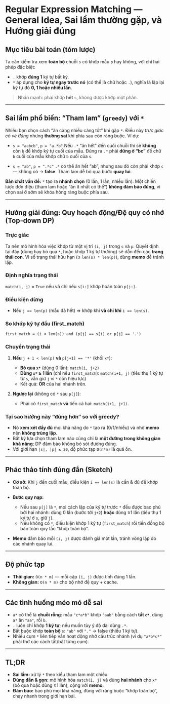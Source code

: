 # Regular Expression Matching — General Idea, Sai lầm thường gặp, và Hướng giải đúng

## Mục tiêu bài toán (tóm lược)

Ta cần kiểm tra xem **toàn bộ** chuỗi `s` có khớp mẫu `p` hay không, với chỉ hai phép đặc biệt:

* `.` khớp **đúng 1** ký tự bất kỳ.
* `*` áp dụng cho **ký tự ngay trước nó** (có thể là chữ hoặc `.`), nghĩa là lặp lại ký tự đó **0, 1 hoặc nhiều lần**.

> Nhấn mạnh: phải khớp **hết** `s`, không được khớp một phần.

---

## Sai lầm phổ biến: “Tham lam” (`greedy`) với `*`

Nhiều bạn chọn cách “ăn càng nhiều càng tốt” khi gặp `*`. Điều này *trực giác có vẻ đúng* nhưng **thường sai** khi phía sau còn ràng buộc. Ví dụ:

* `s = "aabcb"`, `p = "a.*b"`
  Nếu `.*` “ăn hết” đến cuối chuỗi thì sẽ **không** còn `b` để khớp ký tự cuối của mẫu. Đúng ra `.*` phải **dừng ở “bc”** để chữ `b` cuối của mẫu khớp chữ `b` cuối của `s`.

* `s = "ab"`, `p = ".*c"`
  `.*` có thể ăn hết “ab”, nhưng sau đó còn phải khớp `c` — không có → **false**. Tham lam dễ bỏ qua bước **quay lui**.

**Bản chất vấn đề:** `*` tạo ra **nhánh chọn** (0 lần, 1 lần, nhiều lần). Một chiến lược đơn điệu (tham lam hoặc “ăn ít nhất có thể”) **không đảm bảo đúng**, vì chọn sai ở sớm sẽ khóa hỏng ràng buộc phía sau.

---

## Hướng giải đúng: Quy hoạch động/Đệ quy có nhớ (Top-down DP)

### Trực giác

Ta nên mô hình hóa việc khớp từ một vị trí `(i, j)` trong `s` và `p`. Quyết định tại đây (dùng hay bỏ qua `*`, hoặc khớp 1 ký tự thường) sẽ dẫn đến các **trạng thái con**. Vì số trạng thái hữu hạn (≤ `len(s) * len(p)`), dùng **memo** để tránh lặp.

### Định nghĩa trạng thái

`match(i, j)` = `True` nếu và chỉ nếu `s[i:]` khớp hoàn toàn `p[j:]`.

### Điều kiện dừng

* Nếu `j == len(p)` (mẫu đã hết) ⇒ khớp khi **và chỉ khi** `i == len(s)`.

### So khớp ký tự đầu (first_match)

```text
first_match = (i < len(s)) and (p[j] == s[i] or p[j] == '.')
```

### Chuyển trạng thái

1. **Nếu** `j + 1 < len(p)` **và** `p[j+1] == '*'` (khối `x*`):

   * **Bỏ qua `x*`** (dùng 0 lần): `match(i, j+2)`
   * **Dùng `x*` ≥ 1 lần** (chỉ nếu `first_match`): `match(i+1, j)`
     (tiêu thụ 1 ký tự từ `s`, vẫn giữ `j` vì `*` còn hiệu lực)
   * Kết quả: **OR** của hai nhánh trên.

2. **Ngược lại** (không có `*` sau `p[j]`):

   * Phải có `first_match` **và** tiến cả hai: `match(i+1, j+1)`.

### Tại sao hướng này “đúng hơn” so với greedy?

* Nó **xem xét đầy đủ** mọi khả năng do `*` tạo ra (0/1/nhiều) và nhờ **memo** nên **không trùng lặp**.
* Bất kỳ lựa chọn tham lam nào cũng chỉ là **một đường trong không gian khả năng**; DP đảm bảo không bỏ sót đường đúng.
* Với giới hạn `|s|, |p| ≤ 20`, độ phức tạp `O(n*m)` là quá ổn.

---

## Phác thảo tính đúng đắn (Sketch)

* **Cơ sở:** Khi `j` đến cuối mẫu, điều kiện `i == len(s)` là cần & đủ để khớp toàn bộ.
* **Bước quy nạp:**

  * Nếu sau `p[j]` là `*`, mọi cách lặp của ký tự trước `*` đều được bao phủ bởi hai nhánh: dùng 0 lần (bước tới `j+2`) **hoặc** dùng ≥1 lần (tiêu thụ 1 ký tự ở `s`, giữ `j`).
  * Nếu không có `*`, điều kiện khớp 1 ký tự (`first_match`) rồi tiến đồng bộ bảo toàn quy tắc “khớp toàn bộ”.
* **Memo** đảm bảo mỗi `(i, j)` được đánh giá một lần, tránh vòng lặp do các nhánh quay lui.

---

## Độ phức tạp

* **Thời gian:** `O(n * m)` — mỗi cặp `(i, j)` được tính đúng 1 lần.
* **Không gian:** `O(n * m)` cho bộ nhớ đệ quy + cache.

---

## Các tình huống méo mó dễ sai

* `a*` có thể là **chuỗi rỗng**: mẫu `"c*a*b"` khớp `"aab"` bằng cách **tắt `c*`**, dùng `a*` ăn `"aa"`, rồi `b`.
* `.` luôn chỉ khớp **1 ký tự**; nếu muốn tùy ý độ dài dùng `.*`.
* Bắt buộc khớp **toàn bộ** `s`: `"ab"` với `"."` → false (thiếu 1 ký tự).
* Nhiều cụm `*` liên tiếp vẫn hoạt động nhờ cấu trúc nhánh (ví dụ `"a*b*c*"` phải thử các cách tắt/bật từng cụm).

---

## TL;DR

* **Sai lầm:** xử lý `*` theo kiểu tham lam một chiều.
* **Đúng đắn & gọn:** mô hình hóa `match(i, j)` và dùng **hai nhánh** cho `x*` (bỏ qua hoặc dùng ≥1 lần), cộng với **memo**.
* **Đảm bảo:** bao phủ mọi khả năng, đúng với ràng buộc “khớp toàn bộ”, chạy nhanh trong giới hạn bài.
